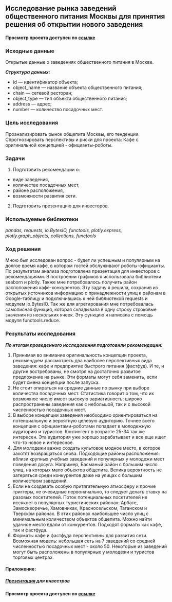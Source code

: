 ## Исследование рынка заведений общественного питания Москвы для принятия решения об открытии нового заведения
#### Просмотр проекта доступен по [ссылке](https://nbviewer.jupyter.org/github/Irrichie/yandex-praktikum-projects/blob/5a00d7dfca14ff4335ccb64c3e46f86ebe52e6cd/08-Moscow-сatering-services-research/08-Moscow-сatering-services-research.ipynb)
### Исходные данные
Открытые данные о заведениях общественного питания в Москве.

***Структура данных:***
* id — идентификатор объекта;
* object_name — название объекта общественного питания;
* chain — сетевой ресторан;
* object_type — тип объекта общественного питания;
* address — адрес;
* number — количество посадочных мест.
### Цель исследования
Проанализировать рынок общепита Москвы, его тенденции. Спрогнозировать перспективы и риски для проекта: Кафе с оригинальной концепцией - официанты-роботы.

### Задачи
1. Подготовить рекомендации о:
  * виде заведения, 
  * количестве посадочных мест, 
  * районе расположения,
  * возможности развития сети.
2. Подготовить презентацию для инвесторов.

### Используемые библиотеки
*pandas, requests, io.BytesIO, functools, plotly.express, plotly.graph_objects, collections, functools*

### Ход решения
Мною был исследован вопрос - будет ли успешным и популярным на долгое время кафе, в котором гостей обслуживают роботы-официанты. По результатам анализа подготовлена презентация для инвесторов с рекомендациями. В построении графиков я использовала библиотеки seaborn и plotly. Также мне потребовалось получить район расположения кафе-конкурентов. Эту задачу я решила, сохранив из открытых источников информацию о принадлежности улиц к районам в Google-таблицу и подключившись к ней библиотекой requests и модулем io.BytesIO. Так же для агрегирования мне потребовалась самописная функция, которая складывала в одну строку строковые значения из нескольких ячеек. Эту функцию я написала с помощь модуля functools.reduce.

### Результаты исследования

***По итогам проведенного исследования подготовили рекомендации:***
1. Принимая во внимание оригинальность концепции проекта, рекомендуем рассмотреть два наиболее перспективных вида заведения: кафе и предприятие быстрого питания (фастфуд). И те, и другие востребованы, не смотря на достаточно развитое предложение на рынке. Эти форматы могут себя заменить, если будет смена концепции поcле запуска.  
2. Не стоит опираться на средние данные по рынку при выборе количества посадочных мест. Статистика говорит о том, что их возможное число имеет высокую вариативность: широко распространены заведения как с небольшой, так и с высокой численностью посадочных мест.
3. В выборе концепции заведения необходимо ориентироваться на потенциальную и вероятную целевую аудиторию. Точнее всего концепция с официантами-роботами попадает в молодежную аудиторию и туристов. Контингент в возрасте 25-34 так же интересен. Эта аудитория уже хорошо зарабатывает и все еще ищет что-то новое и интересное. 
4. Для молодежи важно создать культовое модное место, в которое захотят возвращаться снова. Подходящие районы расположения: вблизи крупных учебных заведений и популярных у молодежи мест поведения досуга. Например, Басманый район с большим число улиц, на которых мало объектов общепита. Велика вероятность не затеряться среди конкурентов даже на улицах с большим количеством заведений.
5. Если не создавать особую притягательную атмосферу и прочие триггеры, не очевидные первоначально, то следует делать ставку на разовых посетителей. Поток потенциальных посетителей не иссякнет в популярных туристических районах: Арбате, Замоскворечье, Хамовниках, Красносельском, Таганском и Тверском районах. В этих районах наибольшее число улиц с минимальным количеством объектов общепита. Можно найти удачное место вдали от конкурентов. Подходят форматы как кафе, так и фастфуда.
6. Форматы кафе и фастфуда перспективны для развития сети. Возможная модель: небольшая сеть на 7 заведений со средней численностью посадочных мест - около 50. Некоторые из заведений могут быть расположены в популярных у молодежи и туристов торговых центрах.

#### Приложение:
##### [Презентация](https://disk.yandex.ru/i/vU-i--eggYPREw) для инвестров
#### Просмотр проекта доступен по [ссылке](https://nbviewer.jupyter.org/github/Irrichie/yandex-praktikum-projects/blob/5a00d7dfca14ff4335ccb64c3e46f86ebe52e6cd/08-Moscow-сatering-services-research/08-Moscow-сatering-services-research.ipynb)
